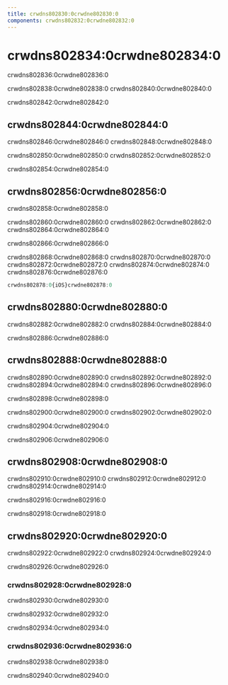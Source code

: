 ```yaml
---
title: crwdns802830:0crwdne802830:0
components: crwdns802832:0crwdne802832:0
---
```

# crwdns802834:0crwdne802834:0

<p class="description">crwdns802836:0crwdne802836:0</p>

crwdns802838:0crwdne802838:0 crwdns802840:0crwdne802840:0

crwdns802842:0crwdne802842:0

## crwdns802844:0crwdne802844:0

crwdns802846:0crwdne802846:0 crwdns802848:0crwdne802848:0

crwdns802850:0crwdne802850:0 crwdns802852:0crwdne802852:0

crwdns802854:0crwdne802854:0

## crwdns802856:0crwdne802856:0

crwdns802858:0crwdne802858:0

crwdns802860:0crwdne802860:0 crwdns802862:0crwdne802862:0 crwdns802864:0crwdne802864:0

crwdns802866:0crwdne802866:0

crwdns802868:0crwdne802868:0 crwdns802870:0crwdne802870:0 crwdns802872:0crwdne802872:0 crwdns802874:0crwdne802874:0 crwdns802876:0crwdne802876:0

```jsx
crwdns802878:0{iOS}crwdne802878:0
```

## crwdns802880:0crwdne802880:0

crwdns802882:0crwdne802882:0 crwdns802884:0crwdne802884:0

crwdns802886:0crwdne802886:0

## crwdns802888:0crwdne802888:0

crwdns802890:0crwdne802890:0 crwdns802892:0crwdne802892:0 crwdns802894:0crwdne802894:0 crwdns802896:0crwdne802896:0

crwdns802898:0crwdne802898:0

crwdns802900:0crwdne802900:0 crwdns802902:0crwdne802902:0

crwdns802904:0crwdne802904:0

crwdns802906:0crwdne802906:0

## crwdns802908:0crwdne802908:0

crwdns802910:0crwdne802910:0 crwdns802912:0crwdne802912:0 crwdns802914:0crwdne802914:0

crwdns802916:0crwdne802916:0

crwdns802918:0crwdne802918:0

## crwdns802920:0crwdne802920:0

crwdns802922:0crwdne802922:0 crwdns802924:0crwdne802924:0

crwdns802926:0crwdne802926:0

### crwdns802928:0crwdne802928:0

crwdns802930:0crwdne802930:0

crwdns802932:0crwdne802932:0

crwdns802934:0crwdne802934:0

### crwdns802936:0crwdne802936:0

crwdns802938:0crwdne802938:0

crwdns802940:0crwdne802940:0